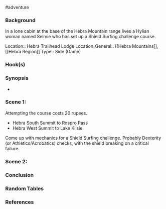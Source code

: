  #adventure 

### Background

In a lone cabin at the base of the Hebra Mountain range lives a Hylian woman named Selmie who has set up a Shield Surfing challenge course. 

Location:: Hebra Trailhead Lodge
Location_General:: [[Hebra Mountains]], [[Hebra Region]]
Type:: Side (Game)

### Hook(s)


### Synopsis

- 

### Scene 1: 

Attempting the course costs 20 rupees.

- Hebra South Summit to Rospro Pass
- Hebra West Summit to Lake Kilsie

Come up with mechanics for a Shield Surfing challenge. Probably Dexterity (or Athletics/Acrobatics) checks, with the shield breaking on a critical failure. 

### Scene 2: 


### Conclusion


### Random Tables


### References
